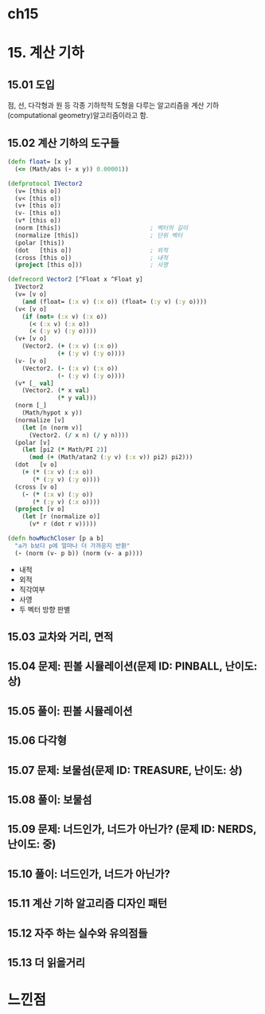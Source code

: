 ch15
==========
# 15. 계산 기하
## 15.01 도입
점, 선, 다각형과 원 등 각종 기하학적 도형을 다루는 알고리즘을 계산 기하(computational geometry)알고리즘이라고 함.

## 15.02 계산 기하의 도구들
```clojure
(defn float= [x y]
  (<= (Math/abs (- x y)) 0.00001))

(defprotocol IVector2
  (v= [this o])
  (v< [this o])
  (v+ [this o])
  (v- [this o])
  (v* [this o])
  (norm [this])                         ; 벡터의 길이
  (normalize [this])                    ; 단위 벡터
  (polar [this])
  (dot   [this o])                      ; 외적
  (cross [this o])                      ; 내적
  (project [this o]))                   ; 사영

(defrecord Vector2 [^Float x ^Float y]
  IVector2
  (v= [v o]
    (and (float= (:x v) (:x o)) (float= (:y v) (:y o))))
  (v< [v o]
    (if (not= (:x v) (:x o))
      (< (:x v) (:x o))
      (< (:y v) (:y o))))
  (v+ [v o]
    (Vector2. (+ (:x v) (:x o))
              (+ (:y v) (:y o))))
  (v- [v o]
    (Vector2. (- (:x v) (:x o))
              (- (:y v) (:y o))))
  (v* [_ val]
    (Vector2. (* x val)
              (* y val)))
  (norm [_]
    (Math/hypot x y))
  (normalize [v]
    (let [n (norm v)]
      (Vector2. (/ x n) (/ y n))))
  (polar [v]
    (let [pi2 (* Math/PI 2)]
      (mod (+ (Math/atan2 (:y v) (:x v)) pi2) pi2)))
  (dot   [v o]
    (+ (* (:x v) (:x o))
       (* (:y v) (:y o))))
  (cross [v o]
    (- (* (:x v) (:y o))
       (* (:y v) (:x o))))
  (project [v o]
    (let [r (normalize o)]
      (v* r (dot r v)))))
```

```clojure
(defn howMuchCloser [p a b]
  "a가 b보다 p에 얼마나 더 가까운지 반환"
  (- (norm (v- p b)) (norm (v- a p))))
```


* 내적
* 외적
* 직각여부
* 사영
* 두 벡터 방향 판별


## 15.03 교차와 거리, 면적
## 15.04 문제: 핀볼 시뮬레이션(문제 ID: PINBALL, 난이도: 상)
## 15.05 풀이: 핀볼 시뮬레이션
## 15.06 다각형
## 15.07 문제: 보물섬(문제 ID: TREASURE, 난이도: 상)
## 15.08 풀이: 보물섬
## 15.09 문제: 너드인가, 너드가 아닌가? (문제 ID: NERDS, 난이도: 중)
## 15.10 풀이: 너드인가, 너드가 아닌가?
## 15.11 계산 기하 알고리즘 디자인 패턴
## 15.12 자주 하는 실수와 유의점들
## 15.13 더 읽을거리

# 느낀점